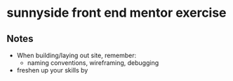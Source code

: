 # sunnyside front end mentor exercise

## Notes
- When building/laying out site, remember:
    - naming conventions, wireframing, debugging
- freshen up your skills by 